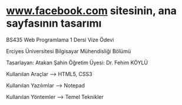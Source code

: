# www.facebook.com sitesinin, ana sayfasının tasarımı

BS435 Web Programlama 1 Dersi Vize Ödevi

Erciyes Üniversitesi Bilgisayar Mühendisliği Bölümü

Tasarlayan: Atakan Şahin Öğretim Üyesi: Dr. Fehim KÖYLÜ

Kullanılan Araçlar --> HTML5, CSS3

Kullanılan Yazılımlar --> Notepad

Kullanılan Yöntemler --> Temel Teknikler
